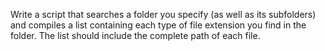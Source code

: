 Write a script that searches a folder you specify (as well as its subfolders) and compiles a list containing each type of file extension you find in the folder. 
The list should include the complete path of each file.
